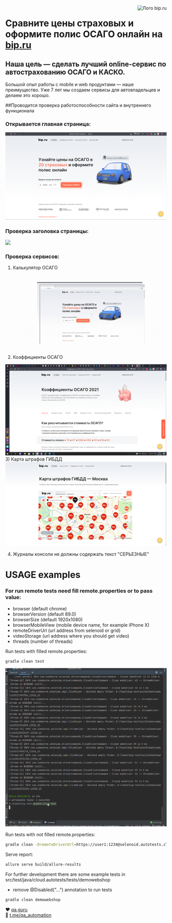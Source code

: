 <a href="https://bip.ru/">
  <img src="https://bip.ru/static/assets/image/logo-bip.svg" alt="Лого bip.ru" title="Bip" align="right" height="60" />
</a>

#
# Сравните цены страховых и оформите полис ОСАГО онлайн на [bip.ru](https://bip.ru/)
## Наша цель — сделать лучший online-сервис по автострахованию ОСАГО и КАСКО.
Большой опыт работы с mobile и web продуктами — наше преимущество. Уже 7 лет мы создаем сервисы для автовладельцев и делаем это хорошо.

##Проводится проверка работоспособности сайта и внутреннего функционала

### Открывается главная страница:
<img src = "https://github.com/Roman-1990/bip-test/blob/master/src/test/resources/img/homepage.png">

### Проверка заголовка страницы:
<img src = "https://github.com/Roman-1990/bip-test/blob/master/src/test/resources/img/Page_title.gif">

### Проверка сервисов:
1) Калькулятор ОСАГО
   
   <img src = "https://github.com/Roman-1990/bip-test/blob/master/src/test/resources/img/test.gif">
2) Коэффициенты ОСАГО

<img src = "https://github.com/Roman-1990/bip-test/blob/master/src/test/resources/img/Coefficients.png">
3) Карта штрафов ГИБДД

<img src = "https://github.com/Roman-1990/bip-test/blob/master/src/test/resources/img/map.png">

4) Журналы консоли не должны содержать текст "СЕРЬЕЗНЫЕ"



# USAGE examples

### For run remote tests need fill remote.properties or to pass value:

* browser (default chrome)
* browserVersion (default 89.0)
* browserSize (default 1920x1080)
* browserMobileView (mobile device name, for example iPhone X)
* remoteDriverUrl (url address from selenoid or grid)
* videoStorage (url address where you should get video)
* threads (number of threads)


Run tests with filled remote.properties:
```bash
gradle clean test
```
<img src = "https://github.com/Roman-1990/bip-test/blob/master/src/test/resources/img/terminal.gif">

Run tests with not filled remote.properties:
```bash
gradle clean -DremoteDriverUrl=https://user1:1234@selenoid.autotests.cloud/wd/hub/ -DvideoStorage=https://selenoid.autotests.cloud/video/ -Dthreads=1 test
```

Serve report:
```bash
allure serve build/allure-results
```


For further development there are some example tests in src/test/java/cloud.autotests/tests/demowebshop
* remove @Disabled("...") annotation to run tests
```bash
gradle clean demowebshop
```

:heart: <a target="_blank" href="https://qa.guru">qa.guru</a><br/>
:blue_heart: <a target="_blank" href="https://t.me/qa_automation">t.me/qa_automation</a>


